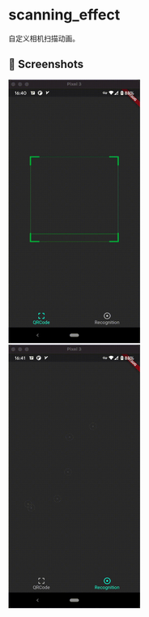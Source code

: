 # scanning_effect

自定义相机扫描动画。

## :camera_flash: Screenshots

<img src="/arts/scanning.gif" width="260">&emsp;<img src="/arts/recognition.gif" width="260">

